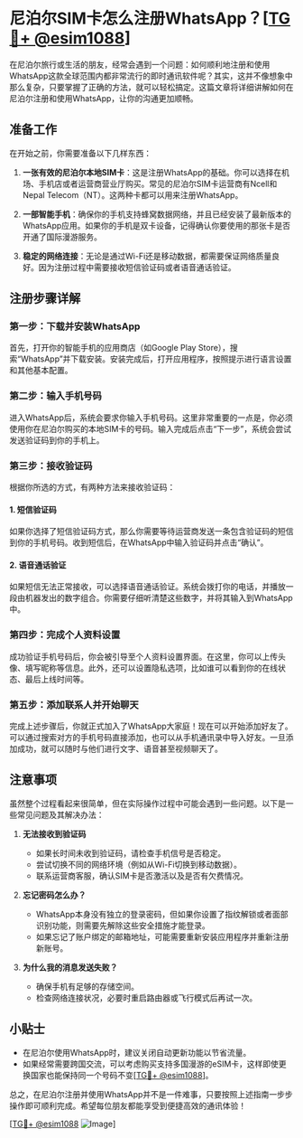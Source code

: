 # 尼泊尔SIM卡怎么注册WhatsApp？[[TG💪+ @esim1088](https://t.me/s/esim1088)]

在尼泊尔旅行或生活的朋友，经常会遇到一个问题：如何顺利地注册和使用WhatsApp这款全球范围内都非常流行的即时通讯软件呢？其实，这并不像想象中那么复杂，只要掌握了正确的方法，就可以轻松搞定。这篇文章将详细讲解如何在尼泊尔注册和使用WhatsApp，让你的沟通更加顺畅。

## 准备工作

在开始之前，你需要准备以下几样东西：

1. **一张有效的尼泊尔本地SIM卡**：这是注册WhatsApp的基础。你可以选择在机场、手机店或者运营商营业厅购买。常见的尼泊尔SIM卡运营商有Ncell和Nepal Telecom（NT）。这两种卡都可以用来注册WhatsApp。

2. **一部智能手机**：确保你的手机支持蜂窝数据网络，并且已经安装了最新版本的WhatsApp应用。如果你的手机是双卡设备，记得确认你要使用的那张卡是否开通了国际漫游服务。

3. **稳定的网络连接**：无论是通过Wi-Fi还是移动数据，都需要保证网络质量良好。因为注册过程中需要接收短信验证码或者语音通话验证。

## 注册步骤详解

### 第一步：下载并安装WhatsApp

首先，打开你的智能手机的应用商店（如Google Play Store），搜索“WhatsApp”并下载安装。安装完成后，打开应用程序，按照提示进行语言设置和其他基本配置。

### 第二步：输入手机号码

进入WhatsApp后，系统会要求你输入手机号码。这里非常重要的一点是，你必须使用你在尼泊尔购买的本地SIM卡的号码。输入完成后点击“下一步”，系统会尝试发送验证码到你的手机上。

### 第三步：接收验证码

根据你所选的方式，有两种方法来接收验证码：

#### 1. 短信验证码
如果你选择了短信验证码方式，那么你需要等待运营商发送一条包含验证码的短信到你的手机号码。收到短信后，在WhatsApp中输入验证码并点击“确认”。

#### 2. 语音通话验证
如果短信无法正常接收，可以选择语音通话验证。系统会拨打你的电话，并播放一段由机器发出的数字组合。你需要仔细听清楚这些数字，并将其输入到WhatsApp中。

### 第四步：完成个人资料设置

成功验证手机号码后，你会被引导至个人资料设置界面。在这里，你可以上传头像、填写昵称等信息。此外，还可以设置隐私选项，比如谁可以看到你的在线状态、最后上线时间等。

### 第五步：添加联系人并开始聊天

完成上述步骤后，你就正式加入了WhatsApp大家庭！现在可以开始添加好友了。可以通过搜索对方的手机号码直接添加，也可以从手机通讯录中导入好友。一旦添加成功，就可以随时与他们进行文字、语音甚至视频聊天了。

## 注意事项

虽然整个过程看起来很简单，但在实际操作过程中可能会遇到一些问题。以下是一些常见问题及其解决办法：

1. **无法接收到验证码**
   - 如果长时间未收到验证码，请检查手机信号是否稳定。
   - 尝试切换不同的网络环境（例如从Wi-Fi切换到移动数据）。
   - 联系运营商客服，确认SIM卡是否激活以及是否有欠费情况。

2. **忘记密码怎么办？**
   - WhatsApp本身没有独立的登录密码，但如果你设置了指纹解锁或者面部识别功能，则需要先解除这些安全措施才能登录。
   - 如果忘记了账户绑定的邮箱地址，可能需要重新安装应用程序并重新注册新账号。

3. **为什么我的消息发送失败？**
   - 确保手机有足够的存储空间。
   - 检查网络连接状况，必要时重启路由器或飞行模式后再试一次。

## 小贴士

- 在尼泊尔使用WhatsApp时，建议关闭自动更新功能以节省流量。
- 如果经常需要跨国交流，可以考虑购买支持多国漫游的eSIM卡，这样即使更换国家也能保持同一个号码不变[[TG💪+ @esim1088](https://t.me/s/esim1088)]。

总之，在尼泊尔注册并使用WhatsApp并不是一件难事，只要按照上述指南一步步操作即可顺利完成。希望每位朋友都能享受到便捷高效的通讯体验！

[[TG💪+ @esim1088](https://t.me/s/esim1088) ![Image](https://i.postimg.cc/4NQfJmqS/Snipaste-2025-05-13-00-14-12.png)]